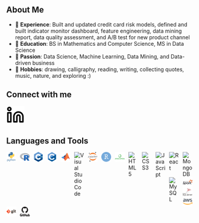 ## About Me
- 💼 **Experience**: Built and updated credit card risk models, defined and built indicator monitor dashboard, feature engineering, data mining report, data quality assessment, and A/B test for new product channel
- 🏫 **Education**: BS in Mathematics and Computer Science, MS in Data Science
- 🔭 **Passion**: Data Science, Machine Learning, Data Mining, and Data-driven business
- 🌱 **Hobbies**: drawing, calligraphy, reading, writing, collecting quotes, music, nature, and exploring :)

## Connect with me
[![website](./img/linkedin-light.svg)](https://linkedin.com/in/weimengduan#gh-light-mode-only)

## Languages and Tools
<img align="left" alt="Python" width="26px" src="https://github.com/devicons/devicon/blob/v2.16.0/icons/python/python-original-wordmark.svg" style="padding-right:10px;" />
<img align="left" alt="R" width="26px" src="https://github.com/devicons/devicon/blob/v2.16.0/icons/r/r-original.svg" style="padding-right:10px;" />
<img align="left" alt="cpp" width="26px" src="https://github.com/devicons/devicon/blob/v2.16.0/icons/cplusplus/cplusplus-original.svg" style="padding-right:10px;" />
<img align="left" alt="c" width="26px" src="https://github.com/devicons/devicon/blob/v2.16.0/icons/c/c-original.svg" style="padding-right:10px;" />
<img align="left" alt="Matlab" width="26px" src="https://github.com/devicons/devicon/blob/v2.16.0/icons/matlab/matlab-original.svg" style="padding-right:10px;" />

<img align="left" alt="Visual Studio Code" width="26px" src="https://cdn.jsdelivr.net/gh/devicons/devicon/icons/vscode/vscode-original.svg" style="padding-right:10px;" />
<img align="left" alt="Jupyter" width="26px" src="https://github.com/devicons/devicon/blob/v2.16.0/icons/jupyter/jupyter-original-wordmark.svg" style="padding-right:10px;" />
<img align="left" alt="RStudio" width="26px" src="https://github.com/devicons/devicon/blob/v2.16.0/icons/rstudio/rstudio-original.svg" style="padding-right:10px;" />
<img align="left" alt="RStudio" width="26px" src="https://github.com/devicons/devicon/blob/v2.16.0/icons/anaconda/anaconda-original-wordmark.svg" style="padding-right:10px;" />

<img align="left" alt="HTML5" width="26px" src="https://cdn.jsdelivr.net/gh/devicons/devicon/icons/html5/html5-original.svg" style="padding-right:10px;" />
<img align="left" alt="CSS3" width="26px" src="https://cdn.jsdelivr.net/gh/devicons/devicon/icons/css3/css3-original.svg" style="padding-right:10px;" />
<img align="left" alt="JavaScript" width="26px" src="https://cdn.jsdelivr.net/gh/devicons/devicon/icons/javascript/javascript-original.svg" style="padding-right:10px;" />
<img align="left" alt="React" width="26px" src="https://cdn.jsdelivr.net/gh/devicons/devicon/icons/react/react-original.svg" style="padding-right:10px;" />

<img align="left" alt="MongoDB" width="26px" src="https://cdn.jsdelivr.net/gh/devicons/devicon/icons/mongodb/mongodb-original.svg" style="padding-right:10px;" />
<img align="left" alt="MySQL" width="26px" src="https://cdn.jsdelivr.net/gh/devicons/devicon/icons/mysql/mysql-original.svg" style="padding-right:10px;" />
<img align="left" alt="spark" width="26px" src="https://github.com/devicons/devicon/blob/v2.16.0/icons/apachespark/apachespark-original-wordmark.svg" style="padding-right:10px;" />
<img align="left" alt="sqlsever" width="26px" src="https://github.com/devicons/devicon/blob/v2.16.0/icons/microsoftsqlserver/microsoftsqlserver-original-wordmark.svg" style="padding-right:10px;" />
<img align="left" alt="was" width="26px" src="https://github.com/devicons/devicon/blob/v2.16.0/icons/amazonwebservices/amazonwebservices-original-wordmark.svg" style="padding-right:10px;" />

<img align="left" alt="Git" width="26px" src="https://github.com/devicons/devicon/blob/v2.16.0/icons/git/git-original-wordmark.svg" style="padding-right:10px;" />
<img align="left" alt="GitHub" width="26px" src="https://github.com/devicons/devicon/blob/v2.16.0/icons/github/github-original-wordmark.svg" style="padding-right:10px;" />




